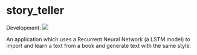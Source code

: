 # story_teller

Development: <img src='https://api.travis-ci.org/wesleyit/story_teller.svg?branch=development'>

An application which uses a Recurrent Neural Network (a LSTM model) to import and learn a text from a book and generate text with the same style.
